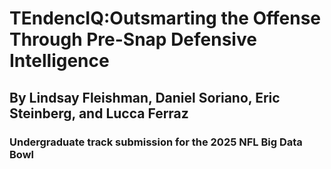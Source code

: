 # TEndencIQ:Outsmarting the Offense Through Pre-Snap Defensive Intelligence
## By Lindsay Fleishman, Daniel Soriano, Eric Steinberg, and Lucca Ferraz
### Undergraduate track submission for the 2025 NFL Big Data Bowl
